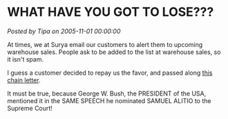 # WHAT HAVE YOU GOT TO LOSE???

*Posted by Tipa on 2005-11-01 00:00:00*

At times, we at Surya email our customers to alert them to upcoming warehouse sales. People ask to be added to the list at warehouse sales, so it isn't spam.

I guess a customer decided to repay us the favor, and passed along [this chain letter](http://www.snopes.com/inboxer/nothing/microsoft-aol.asp).

It must be true, because George W. Bush, the PRESIDENT of the USA, mentioned it in the SAME SPEECH he nominated SAMUEL ALITIO to the Supreme Court!
